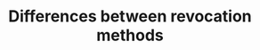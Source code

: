 ---
id: diff-btw-revocation-methods
title: Differences between revocation methods
sidebar_label: Differences between revocation methods
---